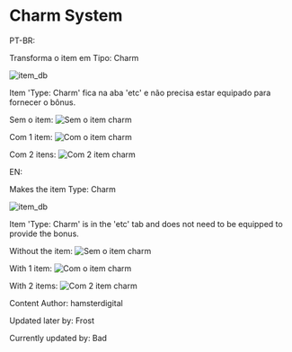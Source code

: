 # Charm System

PT-BR:

Transforma o item em Tipo: Charm

![item_db](https://user-images.githubusercontent.com/14701742/137584266-1dcc7b43-76a1-4311-90e9-5e9711e4f650.PNG)

Item 'Type: Charm' fica na aba 'etc' e não precisa estar equipado para fornecer o bônus.

Sem o item:
![Sem o item charm](https://user-images.githubusercontent.com/14701742/137584286-d37c06d1-30a6-42b9-a172-6672cc03cd79.PNG)

Com 1 item:
![Com o item charm](https://user-images.githubusercontent.com/14701742/137584287-9cadedf0-db2d-4600-af92-e81b1b177623.PNG)

Com 2 itens:
![Com 2 item charm](https://user-images.githubusercontent.com/14701742/137584290-bcc6efee-ff84-4c5c-9d43-175b824b5eb0.PNG)

EN:

Makes the item Type: Charm

![item_db](https://user-images.githubusercontent.com/14701742/137584266-1dcc7b43-76a1-4311-90e9-5e9711e4f650.PNG)

Item 'Type: Charm' is in the 'etc' tab and does not need to be equipped to provide the bonus.

Without the item:
![Sem o item charm](https://user-images.githubusercontent.com/14701742/137584286-d37c06d1-30a6-42b9-a172-6672cc03cd79.PNG)

With 1 item:
![Com o item charm](https://user-images.githubusercontent.com/14701742/137584287-9cadedf0-db2d-4600-af92-e81b1b177623.PNG)

With 2 items:
![Com 2 item charm](https://user-images.githubusercontent.com/14701742/137584290-bcc6efee-ff84-4c5c-9d43-175b824b5eb0.PNG)


Content Author:
hamsterdigital


Updated later by:
Frost


Currently updated by:
Bad
